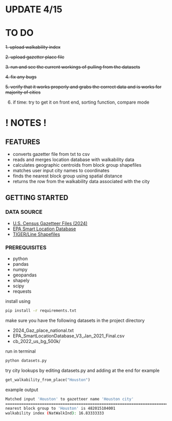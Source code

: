 # UPDATE 4/15

# TO DO

~~1. upload walkability index~~

~~2. upload gazetter place file~~

~~3. run and see the current workings of pulling from the datasets~~

~~4. fix any bugs~~

~~5. verify that it works properly and grabs the correct data and is works for majority of cities~~

6. if time: try to get it on front end, sorting function, compare mode

# ! NOTES !

## FEATURES
- converts gazetter file from txt to csv
- reads and merges location database with walkability data
- calculates geographic centroids from block group shapefiles
- matches user input city names to coordinates
- finds the nearest block group using spatial distance
- returns the row from the walkability data associated with the city

## GETTING STARTED

### DATA SOURCE
- [U.S. Census Gazetteer Files (2024)](https://www.census.gov/geographies/reference-files/time-series/geo/gazetteer-files.html)
- [EPA Smart Location Database](https://www.epa.gov/smartgrowth/smart-location-mapping#SLD)
- [TIGER/Line Shapefiles](https://www.census.gov/geographies/mapping-files/time-series/geo/tiger-line-file.html)

### PREREQUISITES
- python
- pandas
- numpy
- geopandas
- shapely
- scipy
- requests

install using
```bash
pip install -r requirements.txt
```

make sure you have the following datasets in the project directory
- 2024_Gaz_place_national.txt
- EPA_SmartLocationDatabase_V3_Jan_2021_Final.csv
- cb_2022_us_bg_500k/

run in terminal
```bash
python datasets.py
```

try city lookups by editing datasets.py and adding at the end for example
```python
get_walkability_from_place("Houston")
```

example output
```bash
Matched input 'Houston' to gazetteer name 'Houston city'
=======================================================================
nearest block group to 'Houston' is 482015104001
walkability index (NatWalkInd): 16.83333333
```